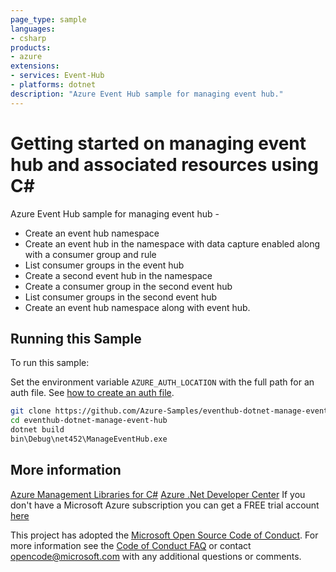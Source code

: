 ```yaml
---
page_type: sample
languages:
- csharp
products:
- azure
extensions:
- services: Event-Hub
- platforms: dotnet
description: "Azure Event Hub sample for managing event hub."
---
```


# Getting started on managing event hub and associated resources using C#

 Azure Event Hub sample for managing event hub -
   - Create an event hub namespace
   - Create an event hub in the namespace with data capture enabled along with a consumer group and rule
   - List consumer groups in the event hub
   - Create a second event hub in the namespace
   - Create a consumer group in the second event hub
   - List consumer groups in the second event hub
   - Create an event hub namespace along with event hub.


## Running this Sample ##

To run this sample:

Set the environment variable `AZURE_AUTH_LOCATION` with the full path for an auth file. See [how to create an auth file](https://github.com/Azure/azure-libraries-for-net/blob/master/AUTH.md).

```bash
git clone https://github.com/Azure-Samples/eventhub-dotnet-manage-event-hub.git
cd eventhub-dotnet-manage-event-hub
dotnet build
bin\Debug\net452\ManageEventHub.exe
```

## More information ##

[Azure Management Libraries for C#](https://github.com/Azure/azure-sdk-for-net/tree/Fluent)
[Azure .Net Developer Center](https://azure.microsoft.com/en-us/develop/net/)
If you don't have a Microsoft Azure subscription you can get a FREE trial account [here](http://go.microsoft.com/fwlink/?LinkId=330212)

This project has adopted the [Microsoft Open Source Code of Conduct](https://opensource.microsoft.com/codeofconduct/). For more information see the [Code of Conduct FAQ](https://opensource.microsoft.com/codeofconduct/faq/) or contact [opencode@microsoft.com](mailto:opencode@microsoft.com) with any additional questions or comments.
